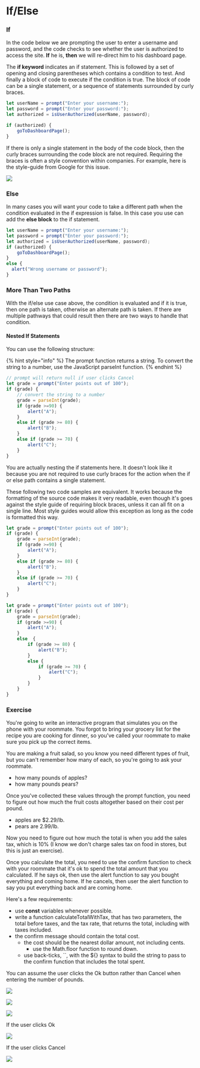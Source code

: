 # If/Else

### If

In the code below we are prompting the user to enter a username and password, and the code checks to see whether the user is authorized to access the site. **If** he is, **then** we will re-direct him to his dashboard page.

The **if keyword** indicates an if statement. This is followed by a set of opening and closing parentheses which contains a condition to test.   And finally a block of code to execute if the condition is true. The block of code can be a single statement, or a sequence of statements surrounded by curly braces. 

```javascript
let userName = prompt("Enter your username:");
let password = prompt("Enter your password:");
let authorized = isUserAuthorized(userName, password);

if (authorized) {
    goToDashboardPage();
}
```

If there is only a single statement in the body of the code block, then the curly braces surrounding the code block are not required. Requiring the braces is often a style convention within companies. For example, here is the style-guide from Google for this issue.

![](../.gitbook/assets/image%20%2825%29.png)

### Else

In many cases you will want your code to take a different path when the condition evaluated in the if expression is false. In this case you use can add the **else block** to the if statement.

```javascript
let userName = prompt("Enter your username:");
let password = prompt("Enter your password:");
let authorized = isUserAuthorized(userName, password);
if (authorized) {
    goToDashboardPage();
}
else {
  alert("Wrong username or password");
}
```

### More Than Two Paths

With the if/else use case above, the condition is evaluated and if it is true, then one path is taken, otherwise an alternate path is taken. If there are multiple pathways that could result then there are two ways to handle that condition.

#### Nested If Statements

You can use the following structure:

{% hint style="info" %}
The prompt function returns a string. To convert the string to a number, use the JavaScript parseInt function.
{% endhint %}

```javascript
// prompt will return null if user clicks Cancel
let grade = prompt("Enter points out of 100");
if (grade) {
    // convert the string to a number
    grade = parseInt(grade);
    if (grade >=90) {
        alert("A");
    }
    else if (grade >= 80) {
        alert("B");
    }
    else if (grade >= 70) {
        alert("C");
    }
}
```

You are actually nesting the if statements here. It doesn't look like it because you are not required to use curly braces for the action when the if or else path contains a single statement. 

These following two code samples are equivalent. It works because the formatting of the source code makes it very readable, even though it's goes against the style guide of requiring block braces, unless it can all fit on a single line. Most style guides would allow this exception as long as the code is formatted this way.

```javascript
let grade = prompt("Enter points out of 100");
if (grade) {
    grade = parseInt(grade);
    if (grade >=90) {
        alert("A");
    }
    else if (grade >= 80) {
        alert("B");
    }
    else if (grade >= 70) {
        alert("C");
    }
}
```

```javascript
let grade = prompt("Enter points out of 100");
if (grade) {
    grade = parseInt(grade);
    if (grade >=90) {
        alert("A");
    }
    else  {
        if (grade >= 80) {
            alert("B");
        }
        else {
            if (grade >= 70) {
                alert("C");
            }
        }
    }
}
```

### Exercise

You're going to write an interactive program that simulates you on the phone with your roommate. You forgot to bring your grocery list for the recipe you are cooking for dinner, so you've called your roommate to make sure you pick up the correct items.

You are making a fruit salad, so you know you need different types of fruit, but you can't remember how many of each, so you're going to ask your roommate.

* how many pounds of apples?
* how many pounds pears?

Once you've collected these values through the prompt function, you need to figure out how much the fruit costs altogether based on their cost per pound.  

* apples are $2.29/lb.
* pears are 2.99/lb.

Now you need to figure out how much the total is when you add the sales tax, which is 10%  \(I know we don't charge sales tax on food in stores, but this is just an exercise\).

Once you calculate the total, you need to use the confirm function to check with your roommate that it's ok to spend the total amount that you calculated. If he says ok, then use the alert function to say you bought everything and coming home. If he cancels, then user the alert function to say you put everything back and are coming home.

Here's a few requirements:

* use **const** variables whenever possible.
* write a function calculateTotalWithTax, that has two parameters, the total before taxes, and the tax rate, that returns the total, including with taxes included.
* the confirm message should contain the total cost.
  * the cost should be the nearest dollar amount, not including cents.
    * use the Math.floor function to round down.
  * use back-ticks, \`\`,  with the ${} syntax to build the string to pass to the confirm function that includes the total spent.

You can assume the user clicks the Ok button rather than Cancel when entering the number of pounds.

![](../.gitbook/assets/image%20%28282%29.png)

![](../.gitbook/assets/image%20%28410%29.png)

![](../.gitbook/assets/image%20%28218%29.png)

If the user clicks Ok

![](../.gitbook/assets/image%20%281%29.png)

If the user clicks Cancel

![](../.gitbook/assets/image%20%28416%29.png)

